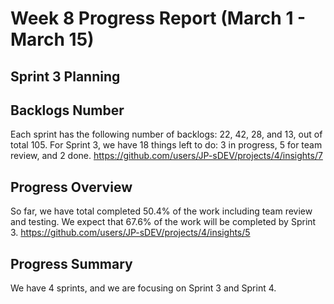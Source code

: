 # Week 8 Progress Report (March 1 - March 15)

## Sprint 3 Planning

## Backlogs Number
Each sprint has the following number of backlogs: 22, 42, 28, and 13, out of total 105.
For Sprint 3, we have 18 things left to do: 3 in progress, 5 for team review, and 2 done.
https://github.com/users/JP-sDEV/projects/4/insights/7

## Progress Overview
So far, we have total completed 50.4% of the work including team review and testing. 
We expect that 67.6% of the work will be completed by Sprint 3.
https://github.com/users/JP-sDEV/projects/4/insights/5

## Progress Summary
We have 4 sprints, and we are focusing on Sprint 3 and Sprint 4.
